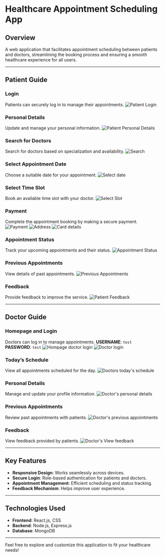 # Healthcare Appointment Scheduling App

## Overview
A web application that facilitates appointment scheduling between patients and doctors, streamlining the booking process and ensuring a smooth healthcare experience for all users.

---

## Patient Guide

### **Login**
Patients can securely log in to manage their appointments.
![Patient Login](https://github.com/Project-Based-Learning-IT/healthcare-appointment-scheduling-app/blob/calendar/Software-Engineering/Screenshots/original_login%20patient.jpg)

### **Personal Details**
Update and manage your personal information.
![Patient Personal Details](https://github.com/Project-Based-Learning-IT/healthcare-appointment-scheduling-app/blob/calendar/Software-Engineering/Screenshots/original_patient_personal%20details.png)

### **Search for Doctors**
Search for doctors based on specialization and availability.
![Search](https://github.com/Project-Based-Learning-IT/healthcare-appointment-scheduling-app/blob/calendar/Software-Engineering/Screenshots/original_search%20doctor.jpg)

### **Select Appointment Date**
Choose a suitable date for your appointment.
![Select date](https://github.com/Project-Based-Learning-IT/healthcare-appointment-scheduling-app/blob/calendar/Software-Engineering/Screenshots/original_select%20date.jpg)

### **Select Time Slot**
Book an available time slot with your doctor.
![Select Slot](https://github.com/Project-Based-Learning-IT/healthcare-appointment-scheduling-app/blob/calendar/Software-Engineering/Screenshots/original_booking%20status.jpg)

### **Payment**
Complete the appointment booking by making a secure payment.
![Payment](https://github.com/Project-Based-Learning-IT/healthcare-appointment-scheduling-app/blob/calendar/Software-Engineering/Screenshots/original_payment.jpg)
![Address](https://github.com/Project-Based-Learning-IT/healthcare-appointment-scheduling-app/blob/calendar/Software-Engineering/Screenshots/original_address%20details.jpg)
![Card details](https://github.com/Project-Based-Learning-IT/healthcare-appointment-scheduling-app/blob/calendar/Software-Engineering/Screenshots/original_card%20details.jpg)

### **Appointment Status**
Track your upcoming appointments and their status.
![Appointment Status](https://github.com/Project-Based-Learning-IT/healthcare-appointment-scheduling-app/blob/calendar/Software-Engineering/Screenshots/original_appointment%20status.jpg)

### **Previous Appointments**
View details of past appointments.
![Previous Appointments](https://github.com/Project-Based-Learning-IT/healthcare-appointment-scheduling-app/blob/calendar/Software-Engineering/Screenshots/original_previous%20appointments.jpg)

### **Feedback**
Provide feedback to improve the service.
![Patient Feedback](https://github.com/Project-Based-Learning-IT/healthcare-appointment-scheduling-app/blob/calendar/Software-Engineering/Screenshots/original_patient%20feedback.jpg)

---

## Doctor Guide

### **Homepage and Login**
Doctors can log in to manage appointments.
**USERNAME**: `test`  
**PASSWORD**: `test`
![Hompage doctor login](https://github.com/Project-Based-Learning-IT/healthcare-appointment-scheduling-app/blob/calendar/Software-Engineering/Screenshots/original_login%20both.jpg)
![Doctor login](https://github.com/Project-Based-Learning-IT/healthcare-appointment-scheduling-app/blob/calendar/Software-Engineering/Screenshots/original_doctor%20login.jpg)

### **Today’s Schedule**
View all appointments scheduled for the day.
![Doctors today's schedule](https://github.com/Project-Based-Learning-IT/healthcare-appointment-scheduling-app/blob/calendar/Software-Engineering/Screenshots/original_todays%20schedule.png)

### **Personal Details**
Manage and update your profile information.
![Doctor's personal details](https://github.com/Project-Based-Learning-IT/healthcare-appointment-scheduling-app/blob/calendar/Software-Engineering/Screenshots/original_doctor%20personal%20details.jpg)

### **Previous Appointments**
Review past appointments with patients.
![Doctor's previous appointments](https://github.com/Project-Based-Learning-IT/healthcare-appointment-scheduling-app/blob/calendar/Software-Engineering/Screenshots/original_doctor%20previous%20appointments.png)

### **Feedback**
View feedback provided by patients.
![Doctor's View feedback](https://github.com/Project-Based-Learning-IT/healthcare-appointment-scheduling-app/blob/calendar/Software-Engineering/Screenshots/original_doctor%20feedback.jpg)

---

## Key Features
- **Responsive Design**: Works seamlessly across devices.
- **Secure Login**: Role-based authentication for patients and doctors.
- **Appointment Management**: Efficient scheduling and status tracking.
- **Feedback Mechanism**: Helps improve user experience.

---

## Technologies Used
- **Frontend**: React.js, CSS
- **Backend**: Node.js, Express.js
- **Database**: MongoDB

---

Feel free to explore and customize this application to fit your healthcare needs!

